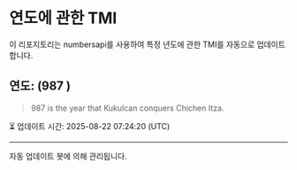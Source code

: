 
# 연도에 관한 TMI

이 리포지토리는 numbersapi를 사용하여 특정 년도에 관한 TMI를 자동으로 업데이트합니다.

## 연도: (987 )
> 987 is the year that Kukulcan conquers Chichen Itza.

⏳ 업데이트 시간: 2025-08-22 07:24:20 (UTC)

---
자동 업데이트 봇에 의해 관리됩니다.
